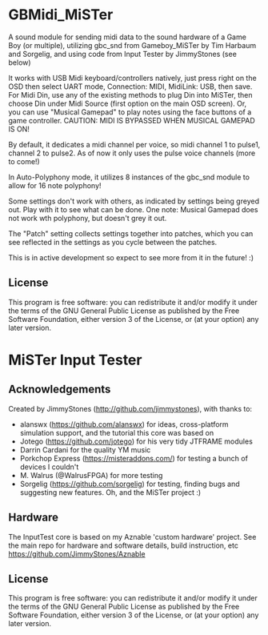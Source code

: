 #   GBMidi_MiSTer

A sound module for sending midi data to the sound hardware of a Game Boy (or multiple), utilizing gbc_snd from Gameboy_MiSTer by Tim Harbaum and Sorgelig, and using code from Input Tester by JimmyStones (see below)

It works with USB Midi keyboard/controllers natively, just press right on the OSD then select UART mode, Connection: MIDI, MidiLink: USB, then save.
For Midi Din, use any of the existing methods to plug Din into MiSTer, then choose Din under Midi Source (first option on the main OSD screen).
Or, you can use "Musical Gamepad" to play notes using the face buttons of a game controller. CAUTION: MIDI IS BYPASSED WHEN MUSICAL GAMEPAD IS ON!

By default, it dedicates a midi channel per voice, so midi channel 1 to pulse1, channel 2 to pulse2. As of now it only uses the pulse voice channels (more to come!)

In Auto-Polyphony mode, it utilizes 8 instances of the gbc_snd module to allow for 16 note polyphony!

Some settings don't work with others, as indicated by settings being greyed out. Play with it to see what can be done. One note: Musical Gamepad does not work wth polyphony, but doesn't grey it out.

The "Patch" setting collects settings together into patches, which you can see reflected in the settings as you cycle between the patches.

This is in active development so expect to see more from it in the future! :)

## License
This program is free software: you can redistribute it and/or modify it under the terms of the GNU General Public License as published by the Free Software Foundation, either version 3 of the License, or (at your option) any later version.


#	MiSTer Input Tester

## Acknowledgements

Created by JimmyStones (http://github.com/jimmystones), with thanks to:
- alanswx (https://github.com/alanswx) for ideas, cross-platform simulation support, and the tutorial this core was based on
- Jotego (https://github.com/jotego) for his very tidy JTFRAME modules
- Darrin Cardani for the quality YM music
- Porkchop Express (https://misteraddons.com/) for testing a bunch of devices I couldn't
- M. Walrus (@WalrusFPGA) for more testing
- Sorgelig (https://github.com/sorgelig) for testing, finding bugs and suggesting new features.  Oh, and the MiSTer project :)

## Hardware

The InputTest core is based on my Aznable 'custom hardware' project.  See the main repo for hardware and software details, build instruction, etc 
https://github.com/JimmyStones/Aznable 

## License
This program is free software: you can redistribute it and/or modify it under the terms of the GNU General Public License as published by the Free Software Foundation, either version 3 of the License, or (at your option) any later version.
